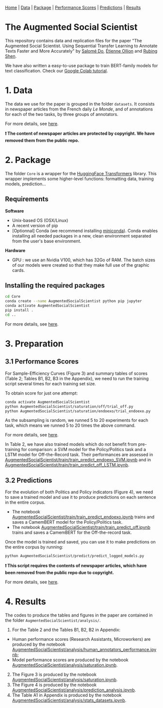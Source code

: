 [Home](./README.md) | [Data](./datasets/README.md) | [Package](./Core/README.md) | [Performance Scores](./AugmentedSocialScientist/docs/pages/saturation.md) | [Predictions](./AugmentedSocialScientist/docs/pages/train_predict.md) | [Results](./AugmentedSocialScientist/docs/pages/analysis.md)

# The Augmented Social Scientist

This repository contains data and replication files for the paper "The Augmented Social Scientist. Using Sequential Transfer Learning to Annotate Texts Faster and More Accurately" by [Salomé Do](https://sally14.github.io), [Étienne Ollion](https://ollion.cnrs.fr/english/) and [Rubing Shen](https://rubingshen.github.io).

We have also written a easy-to-use package to train BERT-family models for text classification. Check our [Google Colab tutorial](https://colab.research.google.com/drive/132_oDik-SOWve31tZ8D1VOx1Sj_Cyzn7?usp=sharing).



# 1. Data

The data we use for the paper is grouped in the folder `datasets`. It consists in newspaper articles from the French daily *Le Monde*, and of annotations for each of the two tasks, by three groups of annotators.

For more details, see [here](./datasets/README.md).

**:exclamation: The content of newspaper articles are protected by copyright. We have removed them from the public repo.**


# 2. Package

The folder `Core` is a wrapper for the [HuggingFace Transformers](https://huggingface.co/transformers/index.html) library. This wrapper implements some higher-level functions: formatting data, training models, prediction... 

## Requirements

**Software**

- Unix-based OS (OSX/Linux)
- A recent version of pip
- [Optionnal] Conda (we recommend installing [miniconda](https://docs.conda.io/en/latest/miniconda.html)). Conda enables installing all needed packages in a new, clean environment separated from the user's base environment. 

**Hardware**
- GPU : we use an Nvidia V100, which has 32Go of RAM. The batch sizes of our models were created so that they make full use of the graphic cards. 

## Installing the required packages

```bash
cd Core
conda create --name AugmentedSocialScientist python pip jupyter
conda activate AugmentedSocialScientist
pip install .
cd ..
```
For more details, see [here](./Core/README.md).



# 3. Preparation

## 3.1 Performance Scores

For Sample-Efficiency Curves (Figure 3) and summary tables of scores (Table 2; Tables B1, B2, B3 in the Appendix), we need to run the training script several times for each training set size. 

To obtain score for just one attempt:

 ```bash
conda activate AugmentedSocialScientist
python AugmentedSocialScientist/saturation/off/trial_off.py
python AugmentedSocialScientist/saturation/endoexo/trial_endoexo.py
 ```
As the subsampling is random, we runned 5 to 20 experiments for each task, which means we runned 5 to 20 times the above command.

For more details, see [here](./AugmentedSocialScientist/docs/pages/saturation.md).

In Table 2, we have also trained models which do not benefit from pre-training for comparison: a SVM model for the Policy/Politics task and a LSTM model for Off-the-Record task. Their performances are assessed in [AugmentedSocialScientist/train/train_predict_endoexo_SVM.ipynb](AugmentedSocialScientist/train/train_predict_endoexo_SVM.ipynb) and in [AugmentedSocialScientist/train/train_predict_off_LSTM.ipynb](AugmentedSocialScientist/train/train_predict_off_LSTM.ipynb).



## 3.2 Predictions

For the evolution of both Politics and Policy indicators (Figure 4), we need to save a trained model and use it to produce predictions on each sentence in the entire corpus. 
 
- The notebook [AugmentedSocialScientist/train/train_predict_endoexo.ipynb](AugmentedSocialScientist/train/train_predict_endoexo.ipynb) trains and saves a CamemBERT model for the Policy/Politics task.
- The notebook [AugmentedSocialScientist/train/train_predict_off.ipynb](AugmentedSocialScientist/train/train_predict_off.ipynb) trains and saves a CamemBERT for the Off-the-record task.




Once the model is trained and saved, you can use it to make predictions on the entire corpus by running:

```bash
python AugmentedSocialScientist/predict/predict_logged_models.py
```
**:exclamation: This script requires the contents of newspaper articles, which have been removed from the public repo due to copyright.**

For more details, see [here](./AugmentedSocialScientist/docs/pages/train_predict.md).

# 4. Results

The codes to produce the tables and figures in the paper are contained in the folder `AugmentedSocialScientist/analysis/`.

1. For the Table 2 and the Tables B1, B2, B2 in Appendix:
- Human performance scores (Research Assistants, Microworkers) are produced by the notebook [AugmentedSocialScientist/analysis/human_annotators_performance.ipynb](AugmentedSocialScientist/analysis/human_annotators_performance.ipynb);
- Model performance scores are produced by the notebook [AugmentedSocialScientist/analysis/saturation.ipynb](AugmentedSocialScientist/analysis/saturation.ipynb).

2. The Figure 3 is produced by the notebook [AugmentedSocialScientist/analysis/saturation.ipynb](AugmentedSocialScientist/analysis/saturation.ipynb).
3. The Figure 4 is produced by the notebook [AugmentedSocialScientist/analysis/prediction_analysis.ipynb](AugmentedSocialScientist/analysis/prediction_analysis.ipynb).
4. The Table A1 in Appendix is produced by the notebook [AugmentedSocialScientist/analysis/stats_datasets.ipynb](AugmentedSocialScientist/analysis/stats_datasets.ipynb).

